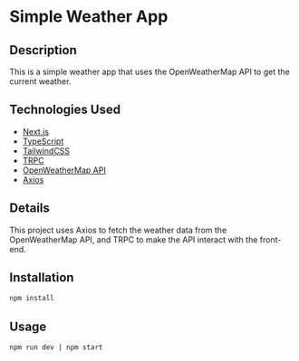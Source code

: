 # Simple Weather App

## Description

This is a simple weather app that uses the OpenWeatherMap API to get the current weather.

## Technologies Used

- [Next.js](https://nextjs.org)
- [TypeScript](https://www.typescriptlang.org/)
- [TailwindCSS](https://tailwindcss.com)
- [TRPC](https://trpc.io)
- [OpenWeatherMap API](https://openweathermap.org/api)
- [Axios](https://axios-http.com/)

## Details

This project uses Axios to fetch the weather data from the OpenWeatherMap API, and TRPC to make the API interact with the front-end.

## Installation

```bash
npm install
```

## Usage

```bash
npm run dev | npm start
```

